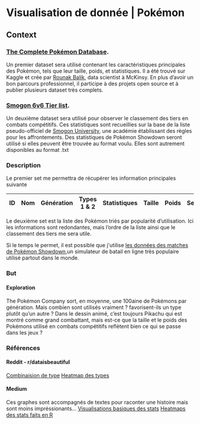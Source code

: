 # Visualisation de donnée | Pokémon
## Context
### [The Complete Pokémon Database](https://www.kaggle.com/rounakbanik/pokemon).

Un premier dataset sera utilisé contenant les caractéristiques principales des Pokémon, tels que leur taille, poids, et statistiques. Il a été trouvé sur Kaggle et crée par [Rounak Balik](https://www.linkedin.com/in/rounakbanik/), data scientist à McKinsy. En plus d’avoir un bon parcours professionnel, il participe à des projets open source et à publier plusieurs dataset très complets.

### [Smogon 6v6 Tier list](https://www.kaggle.com/notgibs/smogon-6v6-stats-analysis/data).

Un deuxième dataset sera utilisé pour observer le classement des tiers en combats compétitifs. Ces statistiques sont recueillies sur la base de la liste pseudo-officiel de [Smogon University](https://www.smogon.com/), une académie établissant des règles pour les affrontements.
Des statistiques de Pokémon Showdown seront utilisé si elles peuvent être trouvée au format voulu. Elles sont autrement disponibles au format .txt

### Description
Le premier set me permettra de récupérer les information principales suivante

| ID | Nom  |Génération| Types 1 & 2 | Statistiques | Taille | Poids | Sexe |
| -- | --   | --       | --          | --           | --     | --    | --   |

Le deuxième set est la liste des Pokémon triés par popularité d’utilisation. Ici les informations sont redondantes, mais l’ordre de la liste ainsi que le classement des tiers me sera utile.

Si le temps le permet, il est possible que j'utilise [les données des matches de Pokémon Showdown](https://www.smogon.com/stats/),un simulateur de batail en ligne très populaire utilisé partout dans le monde.

### But
#### Exploration

The Pokémon Company sort, en moyenne, une 100aine de Pokémons par génération. Mais combien sont utilisés vraiment ? favorisent-ils un type plutôt qu’un autre ?
Dans le dessin animé, c’est toujours Pikachu qui est montré comme grand combattant, mais est-ce que la taille et le poids des Pokémons utilisé en combats compétitifs reflètent bien ce qui se passe dans les jeux ? 

### Références
#### Reddit - r/dataisbeautiful
[Combinaision de type](https://plotapi.com/gallery/posts/showcase/pokemon-types-with-plotapi-chord/)
[Heatmap des types](https://www.reddit.com/r/dataisbeautiful/comments/raxwax/oc_pok%C3%A9mon_type_combinations_heatmap/)

#### Medium
 Ces graphes sont accompagnés de textes pour raconter une histoire mais sont moins impréssionants...
 [Visualisations basiques des stats](https://medium.com/analytics-vidhya/data-visualization-pok%C3%A9mon-dataset-48e57690830d)
 [Heatmaps des stats faits en R](https://medium.com/@hanahshih46/pokemon-data-visualization-and-analysis-with-r-60970c8e37f4)